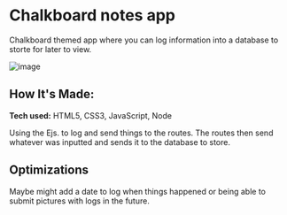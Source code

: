 # Chalkboard notes app
Chalkboard themed app where you can log information into a database to storte for later to view.

![image](https://user-images.githubusercontent.com/101950707/172068592-2f6bfb4e-a526-4c26-859b-e3f7f9b1c4e5.png)



## How It's Made:

**Tech used:** HTML5, CSS3, JavaScript, Node

Using the Ejs. to log and send things to the routes. The routes then send whatever was inputted and sends it to the database to store. 

## Optimizations

Maybe might add a date to log when things happened or being able to submit pictures with logs in the future.


